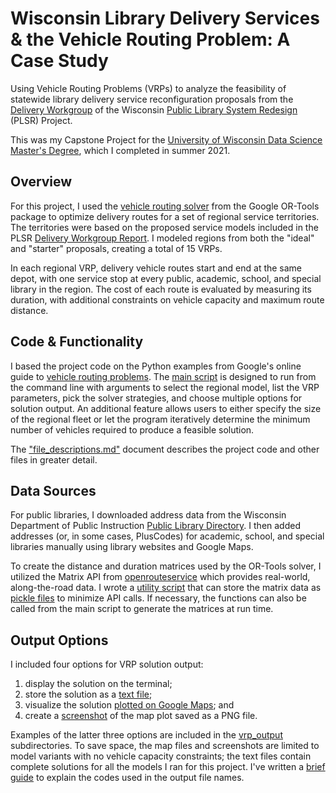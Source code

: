 # Wisconsin Library Delivery Services & the Vehicle Routing Problem: A Case Study

Using Vehicle Routing Problems (VRPs) to analyze the feasibility of statewide library delivery service reconfiguration proposals from the [Delivery Workgroup](https://dpi.wi.gov/sites/default/files/imce/coland/pdf/PLSR_-_Delivery_Workgroup_Report.pdf) of the Wisconsin [Public Library System Redesign](https://dpi.wi.gov/coland/plsr-update) (PLSR) Project.

This was my Capstone Project for the [University of Wisconsin Data Science Master&#39;s Degree](https://datasciencedegree.wisconsin.edu/), which I completed in summer 2021.

## Overview

For this project, I used the [vehicle routing solver](https://developers.google.com/optimization/routing) from the Google OR-Tools package to optimize delivery routes for a set of regional service territories. The territories were based on the proposed service models included in the PLSR [Delivery Workgroup Report](https://dpi.wi.gov/sites/default/files/imce/coland/pdf/PLSR_-_Delivery_Workgroup_Report.pdf). I modeled regions from both the "ideal" and "starter" proposals, creating a total of 15 VRPs.

In each regional VRP, delivery vehicle routes start and end at the same depot, with one service stop at every public, academic, school, and special library in the region. The cost of each route is evaluated by measuring its duration, with additional constraints on vehicle capacity and maximum route distance.

## Code & Functionality

I based the project code on the Python examples from Google's online guide to [vehicle routing problems](https://developers.google.com/optimization/routing). The [main script](wi_lib_vrp.py) is designed to run from the command line with arguments to select the regional model, list the VRP parameters, pick the solver strategies, and choose multiple options for solution output. An additional feature allows users to either specify the size of the regional fleet or let the program iteratively determine the minimum number of vehicles required to produce a feasible solution.

The ["file_descriptions.md"](file_descriptions.md) document describes the project code and other files in greater detail.

## Data Sources

For public libraries, I downloaded address data from the Wisconsin Department of Public Instruction [Public Library Directory](https://dpi.wi.gov/pld/directories/directory). I then added addresses (or, in some cases, PlusCodes) for academic, school, and special libraries manually using library websites and Google Maps.

To create the distance and duration matrices used by the OR-Tools solver, I utilized the Matrix API from [openrouteservice](https://openrouteservice.org/) which provides real-world, along-the-road data. I wrote a [utility script](wi_lib_vrp_matrix_build.py) that can store the matrix data as [pickle files](vrp_matrix_data) to minimize API calls. If necessary, the functions can also be called from the main script to generate the matrices at run time.

## Output Options

I included four options for VRP solution output:

1. display the solution on the terminal;
2. store the solution as a [text file](vrp_output/solution_files);
3. visualize the solution [plotted on Google Maps](vrp_output/map_files); and
4. create a [screenshot](vrp_output/screenshots) of the map plot saved as a PNG file.

Examples of the latter three options are included in the [vrp_output](vrp_output) subdirectories. To save space, the map files and screenshots are limited to model variants with no vehicle capacity constraints; the text files contain complete solutions for all the models I ran for this project. I've written a [brief guide](model_id_codes.md) to explain the codes used in the output file names.



